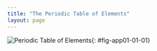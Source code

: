 ```yaml
---
title: "The Periodic Table of Elements"
layout: page
---
```



 ![Periodic Table of Elements](../resources/Figure_B00_02_01.jpg){: #fig-app01-01-01}


